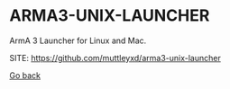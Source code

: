 # ARMA3-UNIX-LAUNCHER

 ArmA 3 Launcher for Linux and Mac.
 
 SITE: https://github.com/muttleyxd/arma3-unix-launcher

 [Go back](https://portable-linux-apps.github.io/apps.html)
